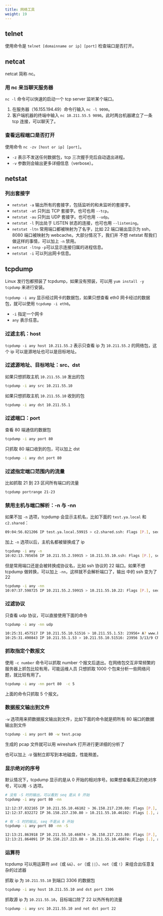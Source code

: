 ```yaml
---
title: 网络工具
weight: 19
---
```


## telnet

使用命令是 `telnet [domainname or ip] [port]` 检查端口是否打开。

## netcat

netcat 简称 nc。

### 用 nc 来当聊天服务器

`nc -l` 命令可以快速的启动一个 tcp server 监听某个端口。

1. 在服务器（16.155.194.49）命令行输入 `nc -l 9090`。
2. 客户端机器的终端中输入 `nc 10.211.55.5 9090`。此时两台机器建立了一条 tcp 连接，可以聊天了。

### 查看远程端口是否打开

使用命令 `nc -zv [host or ip] [port]`。

- `-z` 表示不发送任何数据包，tcp 三次握手完后自动退出进程。
- `-v` 参数则会输出更多详细信息（verbose）。

## netstat

### 列出套接字

- `netstat -a` 输出所有的套接字，包括监听的和未监听的套接字。
- `netstat -at` 只列出 TCP 套接字。也可也用 `--tcp`。
- `netstat -au` 只列出 UDP 套接字。也可也用 `--udp`。
- `netstat -l` 列出处于 LISTEN 状态的连接，也可也用 `--listening`。
- `netstat -ltn` 常用端口都被映射为了名字，比如 22 端口输出显示为 ssh，8080 端口被映射为 webcache。大部分情况下，我们并
不想 netstat 帮我们做这样的事情，可以加上 `-n` 禁用。
- `netstat -ltnp` `-p`可以显示连接归属的进程信息。
- `netstat -i` 可以列出网卡信息。

## tcpdump

Linux 发行包都预装了 tcpdump，如果没有预装，可以用 `yum install -y tcpdump` 来进行安装。

`tcpdump -i any` 显示经过网卡的数据包，如果只想查看 eth0 网卡经过的数据包，就可以使用 `tcpdump -i eth0`。

- `-i` 指定一个网卡
- `any` 表示任意。

### 过滤主机：host

`tcpdump -i any host 10.211.55.2` 表示只查看 ip 为 `10.211.55.2` 的网络包，这个 ip 可以是源地址也可以是目标地址。

### 过滤源地址、目标地址：src、dst

如果只想抓取主机 `10.211.55.10` 发出的包

```sh
tcpdump -i any src 10.211.55.10
```

如果只想抓取主机 `10.211.55.10` 收到的包

```sh
tcpdump -i any dst 10.211.55.1
```

### 过滤端口：port

查看 80 端通信的数据包

```sh
tcpdump -i any port 80
```

只抓取 80 端口收到的包，可以加上 dst

```sh
tcpdump -i any dst port 80
```

### 过滤指定端口范围内的流量

比如抓取 21 到 23 区间所有端口的流量

```sh
tcpdump portrange 21-23
```

### 禁用主机与端口解析：-n 与 -nn

如果不加 `-n` 选项，tcpdump 会显示主机名，比如下面的 `test.ya.local` 和 `c2.shared`：

```sh
09:04:56.821206 IP test.ya.local.59915 > c2.shared.ssh: Flags [P.], seq 397:433, ack 579276, win 2048, options [nop,nop,TS val 1200089877 ecr 435612355], length 36
```

加上 `-n` 选项以后，主机名都被替换成了 ip

```sh
tcpdump -i any -n
10:02:13.705656 IP 10.211.55.2.59915 > 10.211.55.10.ssh: Flags [P.], seq 829:865, ack 1228756, win 2048, options [nop,nop,TS val 1203228910 ecr 439049239], length 36
```

但是常用端口还是会被转换成协议名，比如 ssh 协议的 22 端口。如果不想 tcpdump 做转换，可以加上 `-nn`，这样就不会解析端口了，输出
中的 ssh 变为了 22

```sh
tcpdump -i any -nn
10:07:37.598725 IP 10.211.55.2.59915 > 10.211.55.10.22: Flags [P.], seq 685:721, ack 1006224, win 2048, options [nop,nop,TS val 1203524536 ecr 439373132], length 36
```

### 过滤协议

只查看 udp 协议，可以直接使用下面的命令

```sh
tcpdump -i any -nn udp

10:25:31.457517 IP 10.211.55.10.51516 > 10.211.55.1.53: 23956+ A? www.baidu.com. (31)
10:25:31.490843 IP 10.211.55.1.53 > 10.211.55.10.51516: 23956 3/13/9 CNAME www.a.shifen.com., A 14.215.177.38, A 14.215.177.39 (506)
```

### 抓取指定个数报文

使用 `-c number` 命令可以抓取 number 个报文后退出。在网络包交互非常频繁的服务器上抓包比较有用，可能运维人员
只想抓取 1000 个包来分析一些网络问题，就比较有用了。

```sh
tcpdump -i any -nn port 80  -c 5
```

上面的命令只抓取 5 个报文。

### 数据报文输出到文件

`-w` 选项用来把数据报文输出到文件，比如下面的命令就是把所有 80 端口的数据输出到文件

```sh
tcpdump -i any port 80 -w test.pcap
```

生成的 pcap 文件就可以用 wireshark 打开进行更详细的分析了

也可以加上 `-U` 强制立即写到本地磁盘，性能稍差。

### 显示绝对的序号

默认情况下，tcpdump 显示的是从 0 开始的相对序号。如果想查看真正的绝对序号，可以用 `-S` 选项。

```sh
# 没有 -S 时的输出，可以看到 seq 是从 0 开始
tcpdump -i any port 80 -nn

12:12:37.832165 IP 10.211.55.10.46102 > 36.158.217.230.80: Flags [P.], seq 1:151, ack 1, win 229, length 150
12:12:37.832272 IP 36.158.217.230.80 > 10.211.55.10.46102: Flags [.], ack 151, win 16384, length 0

# 有 -S 时的输出, seq 不是从 0 开始
tcpdump -i any port 80 -nn -S

12:13:21.863918 IP 10.211.55.10.46074 > 36.158.217.223.80: Flags [P.], seq 4277123624:4277123774, ack 3358116659, win 229, length 150
12:13:21.864091 IP 36.158.217.223.80 > 10.211.55.10.46074: Flags [.], ack 4277123774, win 16384, length 0
```

### 运算符

tcpdump 可以用运算符 `and`（或 `&&`）、`or`（或 `||`）、`not`（或 `!`）来组合出任意复杂的过滤器

抓取 ip 为 `10.211.55.10` 到端口 3306 的数据包

```sh
tcpdump -i any host 10.211.55.10 and dst port 3306
```

抓取源 ip 为 `10.211.55.10`，目标端口除了 22 以外所有的流量

```sh
tcpdump -i any src 10.211.55.10 and not dst port 22
```
